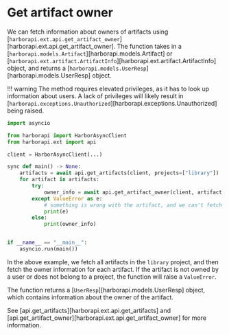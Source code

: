 # Get artifact owner

We can fetch information about owners of artifacts using [`harborapi.ext.api.get_artifact_owner`][harborapi.ext.api.get_artifact_owner]. The function takes in a [`harborapi.models.Artifact`][harborapi.models.Artifact] or [`harborapi.ext.artifact.ArtifactInfo`][harborapi.ext.artifact.ArtifactInfo] object, and returns a [`harborapi.models.UserResp`][harborapi.models.UserResp] object.


!!! warning
    The method requires elevated privileges, as it has to look up information about users. A lack of privileges will likely result in [`harborapi.exceptions.Unauthorized`][harborapi.exceptions.Unauthorized] being raised.

```py
import asyncio

from harborapi import HarborAsyncClient
from harborapi.ext import api

client = HarborAsyncClient(...)

sync def main() -> None:
    artifacts = await api.get_artifacts(client, projects=["library"])
    for artifact in artifacts:
        try:
            owner_info = await api.get_artifact_owner(client, artifact.artifact)
        except ValueError as e:
            # something is wrong with the artifact, and we can't fetch its owner
            print(e)
        else:
            print(owner_info)


if __name__ == "__main__":
    asyncio.run(main())
```

In the above example, we fetch all artifacts in the `library` project, and then fetch the owner information for each artifact. If the artifact is not owned by a user or does not belong to a project, the function will raise a `ValueError`.

The function returns a [`UserResp`][harborapi.models.UserResp] object, which contains information about the owner of the artifact.

See [api.get_artifacts][harborapi.ext.api.get_artifacts] and [api.get_artifact_owner][harborapi.ext.api.get_artifact_owner] for more information.
